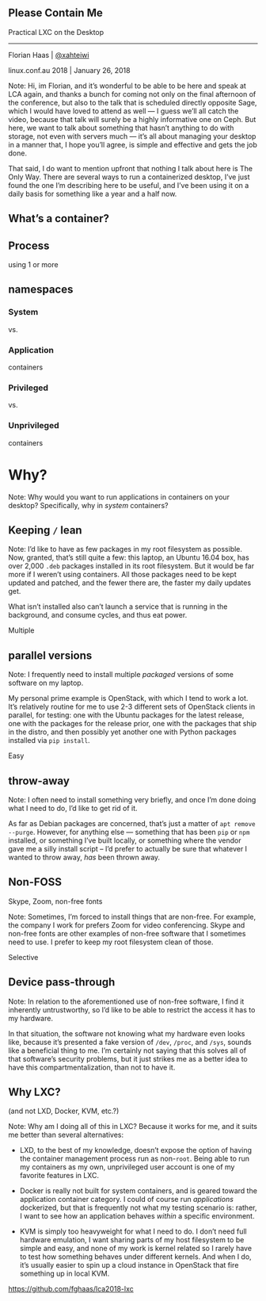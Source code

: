 <!-- .slide: data-background-image="images/citynetwork-logo.svg"  data-background-size="10% 10%" data-background-position="10% 10%" -->
## Please Contain Me

Practical LXC on the Desktop

* * *

Florian Haas | [@xahteiwi](https://twitter.com/xahteiwi)

linux.conf.au 2018 | January 26, 2018

Note: Hi, im Florian, and it’s wonderful to be able to be here and
speak at LCA again, and thanks a bunch for coming not only on the
final afternoon of the conference, but also to the talk that is
scheduled directly opposite Sage, which I would have loved to attend
as well — I guess we’ll all catch the video, because that talk will
surely be a highly informative one on Ceph. But here, we want to talk
about something that hasn’t anything to do with storage, not even with
servers much — it’s all about managing your desktop in a manner that,
I hope you’ll agree, is simple and effective and gets the job
done.

That said, I do want to mention upfront that nothing I talk about here
is The Only Way. There are several ways to run a containerized
desktop, I’ve just found the one I’m describing here to be useful, and
I’ve been using it on a daily basis for something like a year and a
half now.


## What’s a container?


## Process
using 1 or more
## namespaces


### System
vs.
### Application
containers


### Privileged
vs.
### Unprivileged
containers


# Why?

Note: Why would you want to run applications in containers on your
desktop? Specifically, why in _system_ containers?


## Keeping `/` lean

Note: I’d like to have as few packages in my root filesystem as
possible. Now, granted, that’s still quite a few: this laptop, an
Ubuntu 16.04 box, has over 2,000 `.deb` packages installed in its root
filesystem. But it would be far more if I weren’t using
containers. All those packages need to be kept updated and patched,
and the fewer there are, the faster my daily updates get.

What isn’t installed also can’t launch a service that is running in
the background, and consume cycles, and thus eat power.


Multiple 
## parallel versions

Note: I frequently need to install multiple _packaged_ versions of
some software on my laptop.

My personal prime example is OpenStack, with which I tend to work a
lot. It’s relatively routine for me to use 2-3 different sets of
OpenStack clients in parallel, for testing: one with the Ubuntu
packages for the latest release, one with the packages for the release
prior, one with the packages that ship in the distro, and then
possibly yet another one with Python packages installed via `pip
install`.


Easy
## throw-away

Note: I often need to install something very briefly, and once I’m
done doing what I need to do, I’d like to get rid of it.

As far as Debian packages are concerned, that’s just a matter of `apt
remove --purge`. However, for anything else — something that has been
`pip` or `npm` installed, or something I’ve built locally, or
something where the vendor gave me a silly install script – I’d prefer
to actually be sure that whatever I wanted to throw away, _has_ been
thrown away.


## Non-FOSS
Skype, Zoom, non-free fonts

Note: Sometimes, I’m forced to install things that are non-free. For
example, the company I work for prefers Zoom for video
conferencing. Skype and non-free fonts are other examples of non-free
software that I sometimes need to use. I prefer to keep my root
filesystem clean of those.


Selective
## Device pass-through

Note: In relation to the aforementioned use of non-free software, I
find it inherently untrustworthy, so I’d like to be able to restrict
the access it has to my hardware.

In that situation, the software not knowing what my hardware even
looks like, because it’s presented a fake version of `/dev`, `/proc`,
and `/sys`, sounds like a beneficial thing to me. I’m certainly not
saying that this solves all of that software’s security problems, but
it just strikes me as a better idea to have this compartmentalization,
than not to have it.


## Why LXC?

(and not LXD, Docker, KVM, etc.?)

Note: Why am I doing all of this in LXC? Because it works for me, and
it suits me better than several alternatives:

* LXD, to the best of my knowledge, doesn’t expose the option of
  having the container management process run as non-`root`. Being
  able to run my containers as my own, unprivileged user account is
  one of my favorite features in LXC.

* Docker is really not built for system containers, and is geared
  toward the application container category. I could of course run
  _applications_ dockerized, but that is frequently not what my
  testing scenario is: rather, I want to see how an application
  behaves _within_ a specific environment.

* KVM is simply too heavyweight for what I need to do. I don’t need
  full hardware emulation, I want sharing parts of my host filesystem
  to be simple and easy, and none of my work is kernel related so I
  rarely have to test how something behaves under different
  kernels. And when I do, it’s usually easier to spin up a cloud
  instance in OpenStack that fire something up in local KVM.


https://github.com/fghaas/lca2018-lxc
